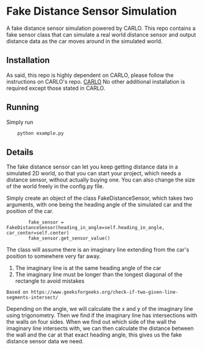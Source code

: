 # Fake Distance Sensor Simulation

A fake distance sensor simulation powered by CARLO. This repo contains a fake sensor class that can simulate a real
world distance sensor and output distance data as the car moves around in the simulated world.

## Installation

As said, this repo is highly dependent on CARLO, please follow the instructions on CARLO's repo.
[CARLO](https://github.com/Stanford-ILIAD/CARLO/tree/allan)
No other additional installation is required except those stated in CARLO.

## Running

Simply run

```python
    python example.py
```

## Details

The fake distance sensor can let you keep getting distance data in a simulated 2D world, so that you can start your
project, which needs a distance sensor, without actually buying one. You can also change the size of the world freely in
the config.py file.

Simply create an object of the class FakeDistanceSensor, which takes two arguments, with one being the heading angle of
the simulated car and the position of the car.

```
        fake_sensor = FakeDistanceSensor(heading_in_angle=self.heading_in_angle, car_center=self.center)
        fake_sensor.get_sensor_value()
```

The class will assume there is an imaginary line extending from the car's position to somewhere very far away.

1. The imaginary line is at the same heading angle of the car
2. The imaginary line must be longer than the longest diagonal of the rectangle to avoid mistakes

`Based on https://www.geeksforgeeks.org/check-if-two-given-line-segments-intersect/`

Depending on the angle, we will calculate the x and y of the imaginary line using trigonometry. Then we find if the
imaginary line has intersections with the walls on four sides.
When we find out which side of the wall the imaginary line intersects with, we can then calculate the distance between
the wall and the car at that exact heading angle, this gives us the fake distance sensor data we need.
